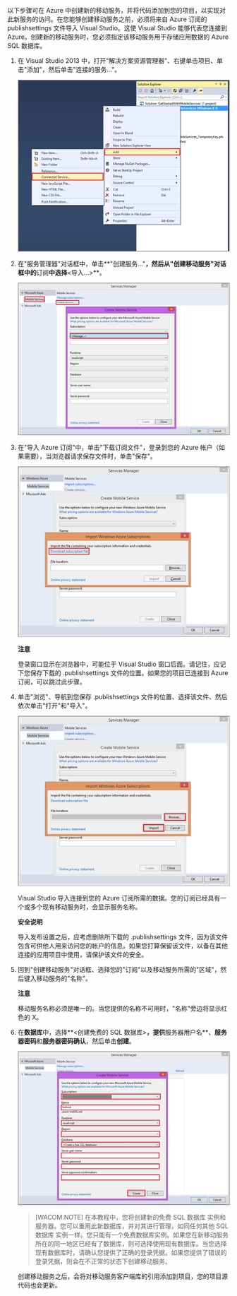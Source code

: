 

以下步骤可在 Azure 中创建新的移动服务，并将代码添加到您的项目，以实现对此新服务的访问。在您能够创建移动服务之前，必须将来自 Azure 订阅的 publishsettings 文件导入 Visual Studio。这使 Visual Studio 能够代表您连接到 Azure。创建新的移动服务时，您必须指定该移动服务用于存储应用数据的 Azure SQL 数据库。 


1. 在 Visual Studio 2013 中，打开"解决方案资源管理器"、右键单击项目、单击"添加"，然后单击"连接的服务..."。 

	![add connected service](./media/mobile-services-create-new-service-vs2013/mobile-add-connected-service.png)

2. 在"服务管理器"对话框中，单击**"创建服务..."**，然后从"创建移动服务"对话框中的**订阅**中选择**&lt;导入...&gt;**。  

	![create a new mobile service from VS 2013](./media/mobile-services-create-new-service-vs2013/mobile-create-service-from-vs2013.png)

3. 在"导入 Azure 订阅"中，单击"下载订阅文件"，登录到您的 Azure 帐户（如果需要），当浏览器请求保存文件时，单击"保存"。

	![download subscription file in VS](./media/mobile-services-create-new-service-vs2013/mobile-import-azure-subscription.png)

	<div class="dev-callout"><strong>注意</strong> <p>登录窗口显示在浏览器中，可能位于 Visual Studio 窗口后面。请记住，应记下您保存下载的 .publishsettings 文件的位置。如果您的项目已连接到 Azure 订阅，可以跳过此步骤。</p></div> 

4. 单击"浏览"、导航到您保存 .publishsettings 文件的位置、选择该文件、然后依次单击"打开"和"导入"。 

	![import subscription in VS](./media/mobile-services-create-new-service-vs2013/mobile-import-azure-subscription-2.png)

	Visual Studio 导入连接到您的 Azure 订阅所需的数据。您的订阅已经具有一个或多个现有移动服务时，会显示服务名称。 

	<div class="dev-callout"><strong>安全说明</strong> <p>导入发布设置之后，应考虑删除所下载的 .publishsettings 文件，因为该文件包含可供他人用来访问您的帐户的信息。如果您打算保留该文件，以备在其他连接的应用项目中使用，请保护该文件的安全。</p></div>

5. 回到"创建移动服务"对话框、选择您的"订阅"以及移动服务所需的"区域"，然后键入移动服务的"名称"。

	<div class="dev-callout"><strong>注意</strong> <p>移动服务名称必须是唯一的。当您提供的名称不可用时，"名称"<strong></strong>旁边将显示红色的 X。 </p></div>		

6. 在**数据库**中，选择**&lt;创建免费的 SQL 数据库&gt;**，提供**服务器用户名**、**服务器密码**和**服务器密码确认**，然后单击**创建**。

  	![create service from VS 2013 part 2](./media/mobile-services-create-new-service-vs2013/mobile-create-service-from-vs2013-2.png)


	> [WACOM.NOTE]
	> 在本教程中，您将创建新的免费 SQL 数据库 实例和服务器。您可以重用此新数据库，并对其进行管理，如同任何其他 SQL 数据库 实例一样。您只能有一个免费数据库实例。如果您在新移动服务所在的同一地区已经有了数据库，则可选择使用现有数据库。当您选择现有数据库时，请确认您提供了正确的登录凭据。如果您提供了错误的登录凭据，则会在不正常的状态下创建移动服务。

   	创建移动服务之后，会将对移动服务客户端库的引用添加到项目，您的项目源代码也会更新。

